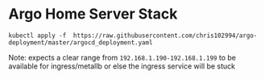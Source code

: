 # Argo Home Server Stack

`kubectl apply -f  https://raw.githubusercontent.com/chris102994/argo-deployment/master/argocd_deployment.yaml`

Note: expects a clear range from `192.168.1.190-192.168.1.199` to be available for ingress/metallb or else the ingress service will be stuck <Pending>